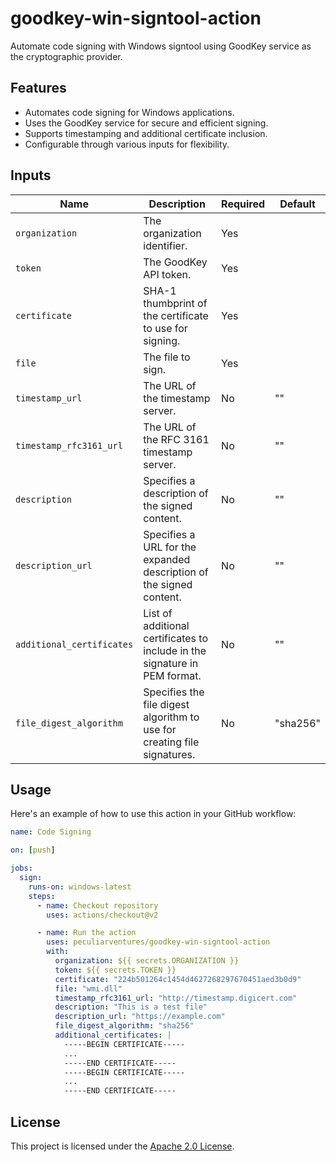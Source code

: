 # goodkey-win-signtool-action

Automate code signing with Windows signtool using GoodKey service as the
cryptographic provider.

## Features

- Automates code signing for Windows applications.
- Uses the GoodKey service for secure and efficient signing.
- Supports timestamping and additional certificate inclusion.
- Configurable through various inputs for flexibility.

## Inputs

| Name                      | Description                                                                | Required | Default  |
| ------------------------- | -------------------------------------------------------------------------- | -------- | -------- |
| `organization`            | The organization identifier.                                               | Yes      |          |
| `token`                   | The GoodKey API token.                                                     | Yes      |          |
| `certificate`             | SHA-1 thumbprint of the certificate to use for signing.                    | Yes      |          |
| `file`                    | The file to sign.                                                          | Yes      |          |
| `timestamp_url`           | The URL of the timestamp server.                                           | No       | ""       |
| `timestamp_rfc3161_url`   | The URL of the RFC 3161 timestamp server.                                  | No       | ""       |
| `description`             | Specifies a description of the signed content.                             | No       | ""       |
| `description_url`         | Specifies a URL for the expanded description of the signed content.        | No       | ""       |
| `additional_certificates` | List of additional certificates to include in the signature in PEM format. | No       | ""       |
| `file_digest_algorithm`   | Specifies the file digest algorithm to use for creating file signatures.   | No       | "sha256" |

## Usage

Here's an example of how to use this action in your GitHub workflow:

```yaml
name: Code Signing

on: [push]

jobs:
  sign:
    runs-on: windows-latest
    steps:
      - name: Checkout repository
        uses: actions/checkout@v2

      - name: Run the action
        uses: peculiarventures/goodkey-win-signtool-action
        with:
          organization: ${{ secrets.ORGANIZATION }}
          token: ${{ secrets.TOKEN }}
          certificate: "224b501264c1454d4627268297670451aed3b0d9"
          file: "wmi.dll"
          timestamp_rfc3161_url: "http://timestamp.digicert.com"
          description: "This is a test file"
          description_url: "https://example.com"
          file_digest_algorithm: "sha256"
          additional_certificates: |
            -----BEGIN CERTIFICATE-----
            ...
            -----END CERTIFICATE-----
            -----BEGIN CERTIFICATE-----
            ...
            -----END CERTIFICATE-----
```

## License

This project is licensed under the [Apache 2.0 License](LICENSE).
